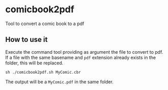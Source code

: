 # comicbook2pdf

Tool to convert a comic book to a pdf


## How to use it

Execute the command tool providing as argument the file to convert to pdf.
If a file with the same basename and `pdf` extension already exists in the folder, this will be replaced.

```
sh ./comicbook2pdf.sh MyComic.cbr
```

The output will be a `MyComic.pdf` in the same folder.
